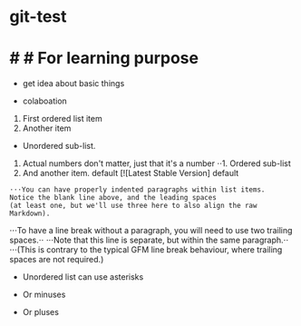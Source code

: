 # git-test
# # # For learning purpose
* get idea about basic things
+ colaboation
1. First ordered list item
2. Another item
* Unordered sub-list. 
1. Actual numbers don't matter, just that it's a number
⋅⋅1. Ordered sub-list
4. And another item.
default
[![Latest Stable Version]
default

```
⋅⋅⋅You can have properly indented paragraphs within list items.
Notice the blank line above, and the leading spaces
(at least one, but we'll use three here to also align the raw Markdown).
```
⋅⋅⋅To have a line break without a paragraph, you will need to use two trailing spaces.⋅⋅
⋅⋅⋅Note that this line is separate, but within the same paragraph.⋅⋅
⋅⋅⋅(This is contrary to the typical GFM line break behaviour, where trailing spaces are not required.)

* Unordered list can use asterisks
- Or minuses
+ Or pluses
